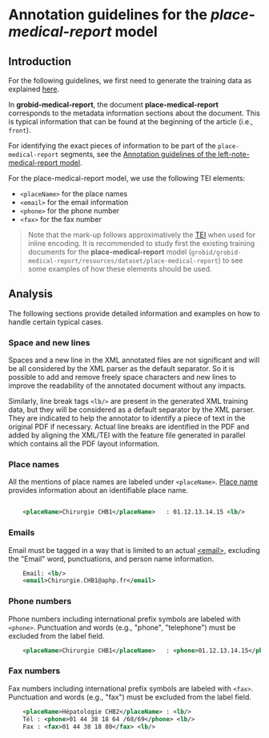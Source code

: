 # Annotation guidelines for the _place-medical-report_ model

## Introduction

For the following guidelines, we first need to generate the training data as explained [here](../Training-the-medical-report-models/#generation-of-training-data).

In __grobid-medical-report__, the document __place-medical-report__ corresponds to the metadata information sections about the document. This is typical information that can be found at the beginning of the article (i.e., `front`).

For identifying the exact pieces of information to be part of the `place-medical-report` segments, see the [Annotation guidelines of the left-note-medical-report model](left-note-medical-report.md).

For the place-medical-report model, we use the following TEI elements:

* `<placeName>` for the place names
* `<email>` for the email information 
* `<phone>` for the phone number 
* `<fax>` for the fax number 

> Note that the mark-up follows approximatively the [TEI](http://www.tei-c.org) when used for inline encoding. 
> It is recommended to study first the existing training documents for the __place-medical-report__ model (`grobid/grobid-medical-report/resources/dataset/place-medical-report`) to see some examples of how these elements should be used.

## Analysis

The following sections provide detailed information and examples on how to handle certain typical cases.

### Space and new lines

Spaces and a new line in the XML annotated files are not significant and will be all considered by the XML parser as the default separator. So it is possible to add and remove freely space characters and new lines to improve the readability of the annotated document without any impacts. 

Similarly, line break tags `<lb/>` are present in the generated XML training data, but they will be considered as a default separator by the XML parser. They are indicated to help the annotator to identify a piece of text in the original PDF if necessary. Actual line breaks are identified in the PDF and added by aligning the XML/TEI with the feature file generated in parallel which contains all the PDF layout information. 

### Place names

All the mentions of place names are labeled under `<placeName>`. [Place name](https://tei-c.org/release/doc/tei-p5-doc/en/html/ref-placeName.html) provides information about an identifiable place name.

```xml

    <placeName>Chirurgie CHB1</placeName>   : 01.12.13.14.15 <lb/>
```

### Emails

Email must be tagged in a way that is limited to an actual [\<email\>](https://tei-c.org/release/doc/tei-p5-doc/en/html/ref-email.html), excluding the "Email" word, punctuations, and person name information.

```xml
    Email: <lb/>
    <email>Chirurgie.CHB1@aphp.fr</email> 
```   

### Phone numbers

Phone numbers including international prefix symbols are labeled with `<phone>`. Punctuation and words (e.g., "phone", "telephone") must be excluded from the label field.

```xml
    <placeName>Chirurgie CHB1</placeName>   : <phone>01.12.13.14.15</phone> <lb/>
```

### Fax numbers

Fax numbers including international prefix symbols are labeled with `<fax>`. Punctuation and words (e.g., "fax") must be excluded from the label field.

```xml
    <placeName>Hépatologie CHB2</placeName> : <lb/>
    Tél : <phone>01 44 38 18 64 /68/69</phone> <lb/>
    Fax : <fax>01 44 38 18 80</fax> <lb/>
```

